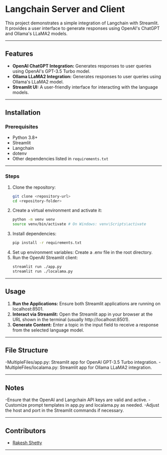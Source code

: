 # Langchain Server and Client

This project demonstrates a simple integration of Langchain with Streamlit. It provides a user interface to generate responses using OpenAI's ChatGPT and Ollama's LLaMA2 models.

---

## Features

- **OpenAI ChatGPT Integration:** Generates responses to user queries using OpenAI's GPT-3.5 Turbo model.
- **Ollama LLaMA2 Integration:** Generates responses to user queries using Ollama's LLaMA2 model.
- **Streamlit UI:** A user-friendly interface for interacting with the language models.

---

## Installation

### Prerequisites

- Python 3.8+
- Streamlit
- Langchain
- dotenv
- Other dependencies listed in `requirements.txt`

---

### Steps

1. Clone the repository:
   ```bash
   git clone <repository-url>
   cd <repository-folder>
2. Create a virtual environment and activate it:
   ```bash
   python -m venv venv
   source venv/bin/activate # On Windows: venv\Scripts\activate
3. Install dependencies:
   ```bash
   pip install -r requirements.txt
4. Set up environment variables:
  Create a .env file in the root directory.
5. Run the OpenAI Streamlit client:
   ```bash
   streamlit run ./app.py
   streamlit run ./localama.py

---
## Usage

1. **Run the Applications:** Ensure both Streamlit applications are running on localhost:8501.
2. **Interact via Streamlit:** Open the Streamlit app in your browser at the URL shown in the terminal (usually http://localhost:8501).
3. **Generate Content:** Enter a topic in the input field to receive a response from the selected language model.

---

## File Structure

-MultipleFiles/app.py: Streamlit app for OpenAI GPT-3.5 Turbo integration.
-MultipleFiles/localama.py: Streamlit app for Ollama LLaMA2 integration.

---

## Notes

-Ensure that the OpenAI and Langchain API keys are valid and active.
-Customize prompt templates in app.py and localama.py as needed.
-Adjust the host and port in the Streamlit commands if necessary.

---

## Contributors

- [Rakesh Shetty](https://github.com/glitchrakesh)

---
